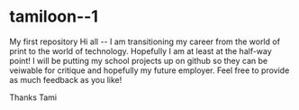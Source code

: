 # tamiloon--1
My first repository
Hi all -- I am transitioning my career from the world of print to the world of technology. Hopefully I am at least at the half-way point!
I will be putting my school projects up on github so they can be veiwable for critique and hopefully my future employer.
Feel free to provide as much feedback as you like!

Thanks
Tami
